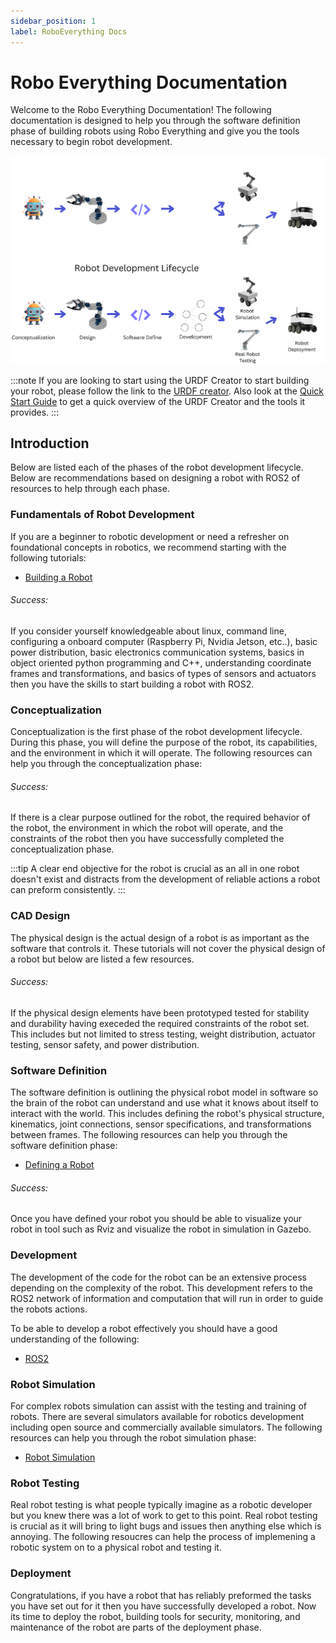 ```yaml
---
sidebar_position: 1
label: RoboEverything Docs
---
```


# Robo Everything Documentation

Welcome to the Robo Everything Documentation! The following documentation is designed to help you through the software definition phase of building robots using Robo Everything and give you the tools necessary to begin robot development.

![Idea Flow](./img/Idea_dark.png#gh-dark-mode-only)
![Idea Flow](./img/Idea_light.png#gh-light-mode-only)

:::note
If you are looking to start using the URDF Creator to start building your robot, please follow the link to the [URDF creator](https://marksoulier.github.io/URDF_creator/). Also look at the [Quick Start Guide](./quick-start.md) to get a quick overview of the URDF Creator and the tools it provides.
:::

## Introduction

Below are listed each of the phases of the robot development lifecycle. Below are recommendations based on designing a robot with ROS2 of resources to help through each phase.

### Fundamentals of Robot Development

If you are a beginner to robotic development or need a refresher on foundational concepts in robotics, we recommend starting with the following tutorials:

- [Building a Robot](./Understand-Robot/building-a-robot.md)

###### Success: 
If you consider yourself knowledgeable about linux, command line, configuring a onboard computer (Raspberry Pi, Nvidia Jetson, etc..), basic power distribution, basic electronics communication systems, basics in object oriented python programming and C++, understanding coordinate frames and transformations, and basics of types of sensors and actuators then you have the skills to start building a robot with ROS2.

### Conceptualization
<!-- Include a picture of conceptulization -->

Conceptualization is the first phase of the robot development lifecycle. During this phase, you will define the purpose of the robot, its capabilities, and the environment in which it will operate. The following resources can help you through the conceptualization phase:

<!-- Look up a engineering matrix -->

###### Success: 
If there is a clear purpose outlined for the robot, the required behavior of the robot, the environment in which the robot will operate, and the constraints of the robot then you have successfully completed the conceptualization phase.

:::tip
A clear end objective for the robot is crucial as an all in one robot doesn't exist and distracts from the development of reliable actions a robot can preform consistently.
:::

### CAD Design

The physical design is the actual design of a robot is as important as the software that controls it. These tutorials will not cover the physical design of a robot but below are listed a few resources.

<!-- List a few resources on designing physical robot -->

###### Success:
If the physical design elements have been prototyped tested for stability and durability having execeded the required constraints of the robot set. This includes but not limited to stress testing, weight distribution, actuator testing, sensor safety, and power distribution.

### Software Definition

The software definition is outlining the physical robot model in software so the brain of the robot can understand and use what it knows about itself to interact with the world. This includes defining the robot's physical structure, kinematics, joint connections, sensor specifications, and transformations between frames. The following resources can help you through the software definition phase:

- [Defining a Robot](./Define-Robot/what-is-URDF.md)

###### Success:
Once you have defined your robot you should be able to visualize your robot in tool such as Rviz and visualize the robot in simulation in Gazebo.

### Development

The development of the code for the robot can be an extensive process depending on the complexity of the robot. This development refers to the ROS2 network of information and computation that will run in order to guide the robots actions.

To be able to develop a robot effectively you should have a good understanding of the following:

- [ROS2](https://docs.ros.org/en/foxy/)


### Robot Simulation

For complex robots simulation can assist with the testing and training of robots. There are several simulators available for robotics development including open source and commercially available simulators. The following resources can help you through the robot simulation phase:

- [Robot Simulation](./Simulate-Robot/what-is-Gazebo.md)

### Robot Testing

Real robot testing is what people typically imagine as a robotic developer but you knew there was a lot of work to get to this point. Real robot testing is crucial as it will bring to light bugs and issues then anything else which is annoying. The following resoucres can help the process of implemening a robotic system on to a physical robot and testing it.

### Deployment

Congratulations, if you have a robot that has reliably preformed the tasks you have set out for it then you have successfully developed a robot. Now its time to deploy the robot, building tools for security, monitoring, and maintenance of the robot are parts of the deployment phase.


